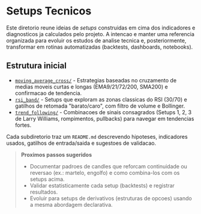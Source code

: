 # Setups Tecnicos

Este diretorio reune ideias de *setups* construidas em cima dos indicadores e diagnosticos ja calculados pelo projeto. A intencao e manter uma referencia organizada para evoluir os estudos de analise tecnica e, posteriormente, transformar em rotinas automatizadas (backtests, dashboards, notebooks).

## Estrutura inicial

- [`moving_average_cross/`](moving_average_cross/README.md) - Estrategias baseadas no cruzamento de medias moveis curtas e longas (EMA9/21/72/200, SMA200) e confirmacao de tendencia.
- [`rsi_band/`](rsi_band/README.md) - Setups que exploram as zonas classicas do RSI (30/70) e gatilhos de retomada "barato/caro", com filtro de volume e Bollinger.
- [`trend_following/`](trend_following/README.md) - Combinacoes de sinais consagrados (Setups 1, 2, 3 de Larry Williams, rompimentos, pullbacks) para navegar em tendencias fortes.

Cada subdiretorio traz um `README.md` descrevendo hipoteses, indicadores usados, gatilhos de entrada/saida e sugestoes de validacao.

> **Proximos passos sugeridos**
>
> - Documentar padroes de candles que reforcam continuidade ou reversao (ex.: martelo, engolfo) e como combina-los com os setups acima.
> - Validar estatisticamente cada setup (backtests) e registrar resultados.
> - Evoluir para setups de derivativos (estruturas de opcoes) usando a mesma abordagem declarativa.

